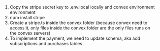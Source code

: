 1. Copy the stripe secret key to .env.local locally and convex environment environment
2. npm install stripe
3. Create a stripe.ts inside the convex folder (because convex need to access it, only files inside the convex folder are the only files runs on the convex servers)
4. To implement the payment, we need to update schema, aka add subscriptions and purchases tables
